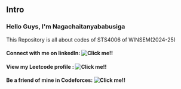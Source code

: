 ## Intro

### Hello Guys, I'm Nagachaitanyababusiga

This Repository is all about codes of STS4006 of WINSEM(2024-25)

#### Connect with me on linkedIn: ![Click me!!](https://www.linkedin.com/in/naga-chaitanya-babu-siga/)
#### View my Leetcode profile   : ![Click me!!](https://leetcode.com/u/Nagachaitanyababusiga/)
#### Be a friend of mine in Codeforces: ![Click me!!](https://codeforces.com/profile/Nagachaitanyababusiga)